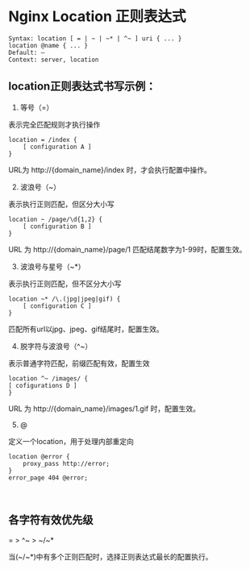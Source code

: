 # Nginx Location 正则表达式
```
Syntax: location [ = | ~ | ~* | ^~ ] uri { ... }
location @name { ... }
Default: —
Context: server, location
```

## location正则表达式书写示例：

1. 等号（=）
   
表示完全匹配规则才执行操作
```
location = /index {
    [ configuration A ]    
}
```
URL为 http://{domain_name}/index 时，才会执行配置中操作。

2. 波浪号（~）

表示执行正则匹配，但区分大小写
```
location ~ /page/\d{1,2} {
    [ configuration B ]
}
```
URL 为 http://{domain_name}/page/1 匹配结尾数字为1-99时，配置生效。

3. 波浪号与星号（~*）

表示执行正则匹配，但不区分大小写
```
location ~* /\.(jpg|jpeg|gif) {
    [ configuration C ]
}
```
匹配所有url以jpg、jpeg、gif结尾时，配置生效。

4. 脱字符与波浪号（^~）

表示普通字符匹配，前缀匹配有效，配置生效
```
location ^~ /images/ {
[ cofigurations D ]
}
```
URL 为 http://{domain_name}/images/1.gif 时，配置生效。

5. @

定义一个location，用于处理内部重定向
```
location @error {
    proxy_pass http://error;
}
error_page 404 @error;
```

<br>

## 各字符有效优先级
= > ^~ > ~/~*

当(~/~*)中有多个正则匹配时，选择正则表达式最长的配置执行。

